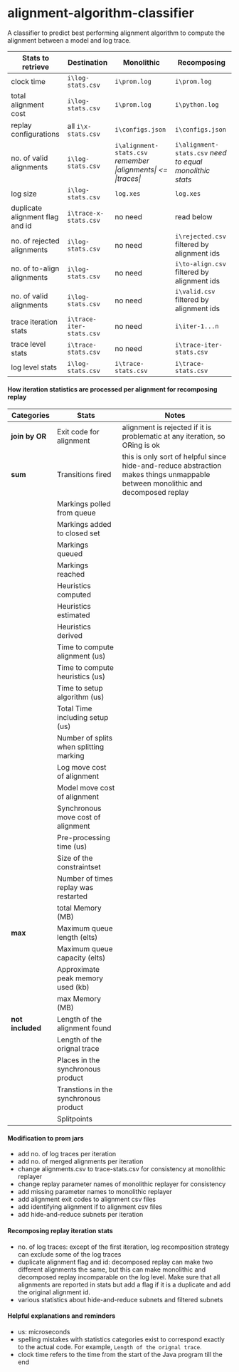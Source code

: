 # alignment-algorithm-classifier
A classifier to predict best performing alignment algorithm to compute the alignment between a model and log trace.


| Stats to retrieve | Destination | Monolithic | Recomposing |
| --- | --- | --- | --- |
| clock time | `i\log-stats.csv` | `i\prom.log` | `i\prom.log` |
| total alignment cost | `i\log-stats.csv` | `i\prom.log` | `i\python.log` |
| replay configurations | all `i\x-stats.csv` | `i\configs.json` | `i\configs.json` |
| no. of valid alignments | `i\log-stats.csv` | `i\alignment-stats.csv` *remember &#x7c;alignments&#x7c; <= &#x7c;traces&#x7c;* | `i\alignment-stats.csv` *need to equal monolithic stats* |
| log size | `i\log-stats.csv` | `log.xes` | `log.xes` |
| duplicate alignment flag and id | `i\trace-x-stats.csv` | no need | read below |
| no. of rejected alignments | `i\log-stats.csv` | no need | `i\rejected.csv` filtered by alignment ids |
| no. of to-align alignments | `i\log-stats.csv` | no need | `i\to-align.csv` filtered by alignment ids |  
| no. of valid alignments | `i\log-stats.csv` | no need | `i\valid.csv` filtered by alignment ids |
| trace iteration stats | `i\trace-iter-stats.csv` | no need | `i\iter-1...n` |
| trace level stats | `i\trace-stats.csv` | no need | `i\trace-iter-stats.csv` |
| log level stats | `i\log-stats.csv` | `i\trace-stats.csv` | `i\trace-stats.csv` | 

#### How iteration statistics are processed per alignment for recomposing replay 
| Categories | Stats | Notes |
| --- | --- | --- |
| **join by OR**   | Exit code for alignment | alignment is rejected if it is problematic at any iteration, so ORing is ok |
| **sum**          | Transitions fired | this is only sort of helpful since hide-and-reduce abstraction makes things unmappable between monolithic and decomposed replay |
|                  | Markings polled from queue | |
|                  | Markings added to closed set | |
|                  | Markings queued | | 
|                  | Markings reached | |
|                  | Heuristics computed | |
|                  | Heuristics estimated | |
|                  | Heuristics derived | |
|                  | Time to compute alignment (us) | |
|                  | Time to compute heuristics (us) | |
|                  | Time to setup algorithm (us) | |
|                  | Total Time including setup (us) | |
|                  | Number of splits when splitting marking | |
|                  | Log move cost of alignment | |
|                  | Model move cost of alignment | |
|                  | Synchronous move cost of alignment | |
|                  | Pre-processing time (us) | |
|                  | Size of the constraintset | |
|                  | Number of times replay was restarted | |
|                  | total Memory (MB) | |
| **max**          | Maximum queue length (elts) | |
|                  | Maximum queue capacity (elts) | |
|                  | Approximate peak memory used (kb) | |
|                  | max Memory (MB) | |
| **not included** | Length of the alignment found | |
|                  | Length of the orignal trace | |
|                  | Places in the synchronous product | |
|                  | Transtions in the synchronous product | |
|                  | Splitpoints | |

#### Modification to prom jars
- add no. of log traces per iteration
- add no. of merged alignments per iteration
- change alignments.csv to trace-stats.csv for consistency at monolithic replayer
- change replay parameter names of monolithic replayer for consistency
- add missing parameter names to monolithic replayer
- add alignment exit codes to alignment csv files
- add identifying alignment if to alignment csv files
- add hide-and-reduce subnets per iteration

#### Recomposing replay iteration stats
- no. of log traces: except of the first iteration, log recomposition strategy can exclude some of the log traces
- duplicate alignment flag and id: decomposed replay can make two different alignments the same, but this can make monolithic and decomposed replay incomparable on the log level. Make sure that all alignments are reported in stats but add a flag if it is a duplicate and add the original alignment id.
- various statistics about hide-and-reduce subnets and filtered subnets

#### Helpful explanations and reminders
- us: microseconds
- spelling mistakes with statistics categories exist to correspond exactly to the actual code. For example, `Length of the orignal trace`.
- clock time refers to the time from the start of the Java program till the end

